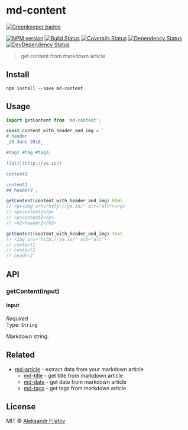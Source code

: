 # md-content

[![Greenkeeper badge](https://badges.greenkeeper.io/greybax/md-content.svg)](https://greenkeeper.io/)

[![NPM version][npm-image]][npm-url]
[![Build Status][travis-image]][travis-url]
[![Coveralls Status][coveralls-image]][coveralls-url]
[![Dependency Status][depstat-image]][depstat-url]
[![DevDependency Status][depstat-dev-image]][depstat-dev-url]

> get content from markdown article

## Install

    npm install --save md-content

## Usage

```js
import getContent from 'md-content';

const content_with_header_and_img = `
# header
_20 June 2016_

#tag1 #tag #tag3;

![alt](http://yo.io/)

content1

content2
## header2`;

getContent(content_with_header_and_img).html
// <p><img src="http://yo.io/" alt="alt"></p>
// <p>content1</p>
// <p>content2</p>
// <h2>header2</h2>

getContent(content_with_header_and_img).text
// <img src="http://yo.io/" alt="alt">
// content1
// content2
// header2
```

## API

### getContent(input)

#### input

*Required*  
Type: `String`

Markdown string.

## Related

* [md-article][md-article] - extract data from your markdown article
    * [md-title][md-title] - get title from markdown article
    * [md-date][md-date] - get date from markdown article
    * [md-tags][md-tags] - get tags from markdown article

## License

MIT © [Aleksandr Filatov](https://alfilatov.com)

[npm-url]: https://npmjs.org/package/md-content
[npm-image]: https://img.shields.io/npm/v/md-content.svg?style=flat-square

[travis-url]: https://travis-ci.org/greybax/md-content
[travis-image]: https://img.shields.io/travis/greybax/md-content.svg?style=flat-square

[coveralls-url]: https://coveralls.io/r/greybax/md-content
[coveralls-image]: https://img.shields.io/coveralls/greybax/md-content.svg?style=flat-square

[depstat-url]: https://david-dm.org/greybax/md-content
[depstat-image]: https://david-dm.org/greybax/md-content.svg?style=flat-square

[depstat-dev-url]: https://david-dm.org/greybax/md-content
[depstat-dev-image]: https://david-dm.org/greybax/md-content/dev-status.svg?style=flat-square

[md-article]: https://github.com/greybax/md-article
[md-title]: https://github.com/greybax/md-title
[md-date]: https://github.com/greybax/md-date
[md-tags]: https://github.com/greybax/md-tags